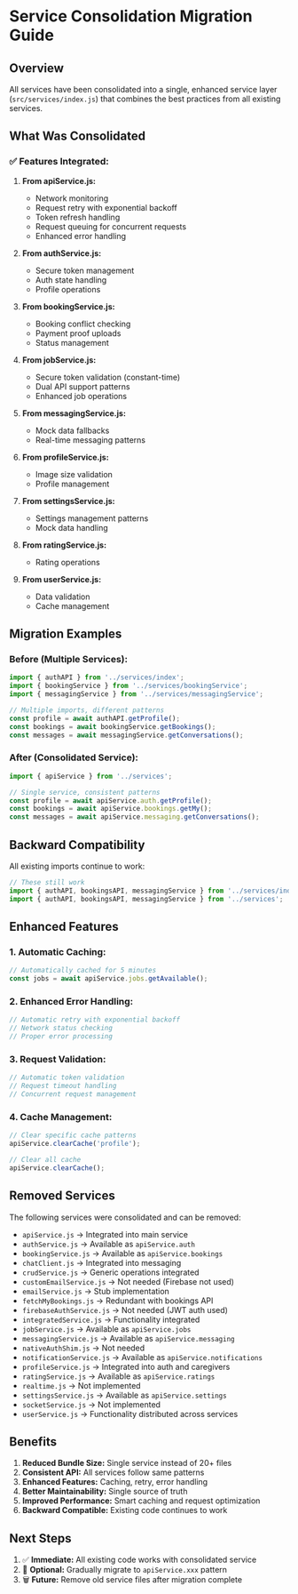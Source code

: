 # Service Consolidation Migration Guide

## Overview
All services have been consolidated into a single, enhanced service layer (`src/services/index.js`) that combines the best practices from all existing services.

## What Was Consolidated

### ✅ **Features Integrated:**

1. **From apiService.js:**
   - Network monitoring
   - Request retry with exponential backoff
   - Token refresh handling
   - Request queuing for concurrent requests
   - Enhanced error handling

2. **From authService.js:**
   - Secure token management
   - Auth state handling
   - Profile operations

3. **From bookingService.js:**
   - Booking conflict checking
   - Payment proof uploads
   - Status management

4. **From jobService.js:**
   - Secure token validation (constant-time)
   - Dual API support patterns
   - Enhanced job operations

5. **From messagingService.js:**
   - Mock data fallbacks
   - Real-time messaging patterns

6. **From profileService.js:**
   - Image size validation
   - Profile management

7. **From settingsService.js:**
   - Settings management patterns
   - Mock data handling

8. **From ratingService.js:**
   - Rating operations

9. **From userService.js:**
   - Data validation
   - Cache management

## Migration Examples

### Before (Multiple Services):
```javascript
import { authAPI } from '../services/index';
import { bookingService } from '../services/bookingService';
import { messagingService } from '../services/messagingService';

// Multiple imports, different patterns
const profile = await authAPI.getProfile();
const bookings = await bookingService.getBookings();
const messages = await messagingService.getConversations();
```

### After (Consolidated Service):
```javascript
import { apiService } from '../services';

// Single service, consistent patterns
const profile = await apiService.auth.getProfile();
const bookings = await apiService.bookings.getMy();
const messages = await apiService.messaging.getConversations();
```

## Backward Compatibility

All existing imports continue to work:
```javascript
// These still work
import { authAPI, bookingsAPI, messagingService } from '../services/index';
import { authAPI, bookingsAPI, messagingService } from '../services';
```

## Enhanced Features

### 1. **Automatic Caching:**
```javascript
// Automatically cached for 5 minutes
const jobs = await apiService.jobs.getAvailable();
```

### 2. **Enhanced Error Handling:**
```javascript
// Automatic retry with exponential backoff
// Network status checking
// Proper error processing
```

### 3. **Request Validation:**
```javascript
// Automatic token validation
// Request timeout handling
// Concurrent request management
```

### 4. **Cache Management:**
```javascript
// Clear specific cache patterns
apiService.clearCache('profile');

// Clear all cache
apiService.clearCache();
```

## Removed Services

The following services were consolidated and can be removed:
- `apiService.js` → Integrated into main service
- `authService.js` → Available as `apiService.auth`
- `bookingService.js` → Available as `apiService.bookings`
- `chatClient.js` → Integrated into messaging
- `crudService.js` → Generic operations integrated
- `customEmailService.js` → Not needed (Firebase not used)
- `emailService.js` → Stub implementation
- `fetchMyBookings.js` → Redundant with bookings API
- `firebaseAuthService.js` → Not needed (JWT auth used)
- `integratedService.js` → Functionality integrated
- `jobService.js` → Available as `apiService.jobs`
- `messagingService.js` → Available as `apiService.messaging`
- `nativeAuthShim.js` → Not needed
- `notificationService.js` → Available as `apiService.notifications`
- `profileService.js` → Integrated into auth and caregivers
- `ratingService.js` → Available as `apiService.ratings`
- `realtime.js` → Not implemented
- `settingsService.js` → Available as `apiService.settings`
- `socketService.js` → Not implemented
- `userService.js` → Functionality distributed across services

## Benefits

1. **Reduced Bundle Size:** Single service instead of 20+ files
2. **Consistent API:** All services follow same patterns
3. **Enhanced Features:** Caching, retry, error handling
4. **Better Maintainability:** Single source of truth
5. **Improved Performance:** Smart caching and request optimization
6. **Backward Compatible:** Existing code continues to work

## Next Steps

1. ✅ **Immediate:** All existing code works with consolidated service
2. 🔄 **Optional:** Gradually migrate to `apiService.xxx` pattern
3. 🗑️ **Future:** Remove old service files after migration complete